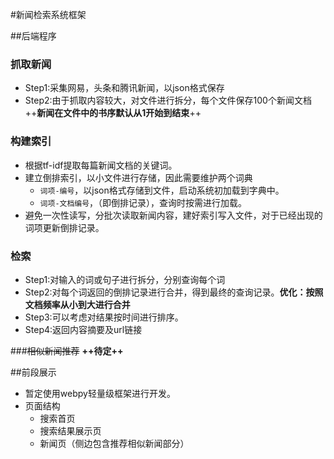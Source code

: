 #新闻检索系统框架

##后端程序
### 抓取新闻
- Step1:采集网易，头条和腾讯新闻，以json格式保存
- Step2:由于抓取内容较大，对文件进行拆分，每个文件保存100个新闻文档
++**新闻在文件中的书序默认从1开始到结束**++

### 构建索引
- 根据tf-idf提取每篇新闻文档的关键词。
- 建立倒排索引，以小文件进行存储，因此需要维护两个词典
	- `词项-编号`，以json格式存储到文件，启动系统初加载到字典中。
	- `词项-文档编号`，（即倒排记录），查询时按需进行加载。
- 避免一次性读写，分批次读取新闻内容，建好索引写入文件，对于已经出现的词项更新倒排记录。

### 检索
- Step1:对输入的词或句子进行拆分，分别查询每个词
- Step2:对每个词返回的倒排记录进行合并，得到最终的查询记录。**优化：按照文档频率从小到大进行合并**
- Step3:可以考虑对结果按时间进行排序。
- Step4:返回内容摘要及url链接

###~~相似新闻推荐~~
**++待定++**

##前段展示
- 暂定使用webpy轻量级框架进行开发。
- 页面结构
	- 搜索首页
	- 搜索结果展示页
	- 新闻页（侧边包含推荐相似新闻部分）